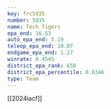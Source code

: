 ```yaml
---
key: frc5935
number: 5935
name: Tech Tigers
epa_end: 16.53
auto_epa_end: 5.19
teleop_epa_end: 10.07
endgame_epa_end: 1.27
winrate: 0.4545
district_epa_rank: 658
district_epa_percentile: 0.6346
type: Team
---
```

[[2024iacf]]
